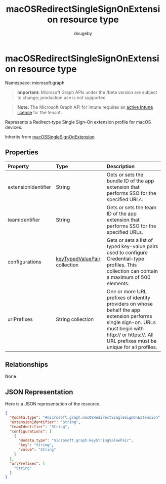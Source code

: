 ﻿---
title: "macOSRedirectSingleSignOnExtension resource type"
description: "Represents a Redirect-type Single Sign-On extension profile for macOS devices."
author: "dougeby"
localization_priority: Normal
ms.prod: "intune"
doc_type: resourcePageType
---

# macOSRedirectSingleSignOnExtension resource type

Namespace: microsoft.graph

> **Important:** Microsoft Graph APIs under the /beta version are subject to change; production use is not supported.

> **Note:** The Microsoft Graph API for Intune requires an [active Intune license](https://go.microsoft.com/fwlink/?linkid=839381) for the tenant.

Represents a Redirect-type Single Sign-On extension profile for macOS devices.

Inherits from [macOSSingleSignOnExtension](../resources/intune-deviceconfig-macossinglesignonextension.md)

## Properties

| Property            | Type                                                                                  | Description                                                                                                                                                                                           |
| :------------------ | :------------------------------------------------------------------------------------ | :---------------------------------------------------------------------------------------------------------------------------------------------------------------------------------------------------- |
| extensionIdentifier | String                                                                                | Gets or sets the bundle ID of the app extension that performs SSO for the specified URLs.                                                                                                             |
| teamIdentifier      | String                                                                                | Gets or sets the team ID of the app extension that performs SSO for the specified URLs.                                                                                                               |
| configurations      | [keyTypedValuePair](../resources/intune-deviceconfig-keytypedvaluepair.md) collection | Gets or sets a list of typed key-value pairs used to configure Credential-type profiles. This collection can contain a maximum of 500 elements.                                                       |
| urlPrefixes         | String collection                                                                     | One or more URL prefixes of identity providers on whose behalf the app extension performs single sign-on. URLs must begin with http:// or https://. All URL prefixes must be unique for all profiles. |

## Relationships

None

## JSON Representation

Here is a JSON representation of the resource.

<!-- {
  "blockType": "resource",
  "@odata.type": "microsoft.graph.macOSRedirectSingleSignOnExtension"
}
-->

```json
{
  "@odata.type": "#microsoft.graph.macOSRedirectSingleSignOnExtension",
  "extensionIdentifier": "String",
  "teamIdentifier": "String",
  "configurations": [
    {
      "@odata.type": "microsoft.graph.keyStringValuePair",
      "key": "String",
      "value": "String"
    }
  ],
  "urlPrefixes": [
    "String"
  ]
}
```
